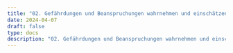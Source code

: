 ```yaml
---
title: "02. Gefährdungen und Beanspruchungen wahrnehmen und einschätzen"
date: 2024-04-07
draft: false
type: docs
description: "02. Gefährdungen und Beanspruchungen wahrnehmen und einschätzen description"
---
```


